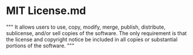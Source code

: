 # MIT License.md

"""
It allows users to use, copy, modify, merge, publish, distribute, sublicense, and/or sell copies of the software. 
The only requirement is that the license and copyright notice be included in all copies 
or substantial portions of the software.
"""


